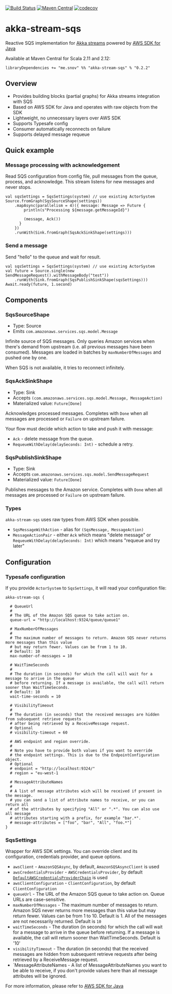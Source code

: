 [![Build Status](https://travis-ci.org/s12v/akka-stream-sqs.svg?branch=master)](https://travis-ci.org/s12v/akka-stream-sqs)
[![Maven Central](https://img.shields.io/maven-central/v/me.snov/akka-stream-sqs_2.11.svg?maxAge=2592000)](http://search.maven.org/#search%7Cga%7C1%7Ca%3A%22akka-stream-sqs_2.11%22)
[![codecov](https://codecov.io/gh/s12v/akka-stream-sqs/branch/master/graph/badge.svg)](https://codecov.io/gh/s12v/akka-stream-sqs)

# akka-stream-sqs

Reactive SQS implementation for [Akka streams](http://doc.akka.io/docs/akka/current/scala/stream/)
powered by [AWS SDK for Java](http://docs.aws.amazon.com/AWSJavaSDK/latest/javadoc/overview-summary.html)

Available at Maven Central for Scala 2.11 and 2.12:
```
libraryDependencies += "me.snov" %% "akka-stream-sqs" % "0.2.2"
```

## Overview

- Provides building blocks (partial graphs) for Akka streams integration with SQS
- Based on AWS SDK for Java and operates with raw objects from the SDK
- Lightweight, no unnecessary layers over AWS SDK
- Supports Typesafe config
- Consumer automatically reconnects on failure
- Supports delayed message requeue

## Quick example

### Message processing with acknowledgement

Read SQS configuration from config file, pull messages from the queue, process, and acknowledge.
This stream listens for new messages and never stops.

```
val sqsSettings = SqsSettings(system) // use existing ActorSystem
Source.fromGraph(SqsSourceShape(settings))
	.mapAsync(parallelism = 4)({ message: Message => Future {
		println(s"Processing ${message.getMessageId}")

		(message, Ack())
	  }
	})
	.runWith(Sink.fromGraph(SqsAckSinkShape(settings)))
```

### Send a message

Send "hello" to the queue and wait for result.

```
val sqsSettings = SqsSettings(system) // use existing ActorSystem
val future = Source.single(new SendMessageRequest().withMessageBody("test"))
	.runWith(Sink.fromGraph(SqsPublishSinkShape(sqsSettings)))
Await.ready(future, 1.second)	
```

## Components

### SqsSourceShape

- Type: Source
- Emits `com.amazonaws.services.sqs.model.Message`

Infinite source of SQS messages.
Only queries Amazon services when there's demand from upstream (i.e. all previous messages have been consumed).
Messages are loaded in batches by `maxNumberOfMessages` and pushed one by one.

When SQS is not available, it tries to reconnect infinitely.


### SqsAckSinkShape

- Type: Sink
- Accepts `(com.amazonaws.services.sqs.model.Message, MessageAction)`
- Materialized value: `Future[Done]`

Acknowledges processed messages.
Completes with `Done` when all messages are processed or `Failure` on upstream failure.

Your flow must decide which action to take and push it with message:
- `Ack` - delete message from the queue.
- `RequeueWithDelay(delaySeconds: Int)` - schedule a retry.


### SqsPublishSinkShape

- Type: Sink
- Accepts `com.amazonaws.services.sqs.model.SendMessageRequest`
- Materialized value: `Future[Done]`

Publishes messages to the Amazon service.
Completes with `Done` when all messages are processed or `Failure` on upstream failure.


### Types

`akka-stream-sqs` uses raw types from AWS SDK when possible.  

- `SqsMessageWithAction` - alias for `(SqsMessage, MessageAction)`
- `MessageActionPair` - either `Ack` which means "delete message"
                        or `RequeueWithDelay(delaySeconds: Int)` which means "requeue and try later"


## Configuration

### Typesafe configuration

If you provide `ActorSystem` to `SqsSettings`, it will read your configuration file:

```
akka-stream-sqs {

  # QueueUrl
  #
  # The URL of the Amazon SQS queue to take action on.
  queue-url = "http://localhost:9324/queue/queue1"

  # MaxNumberOfMessages
  #
  # The maximum number of messages to return. Amazon SQS never returns more messages than this value
  # but may return fewer. Values can be from 1 to 10.
  # Default: 10
  max-number-of-messages = 10

  # WaitTimeSeconds
  #
  # The duration (in seconds) for which the call will wait for a message to arrive in the queue
  # before returning. If a message is available, the call will return sooner than WaitTimeSeconds.
  # Default: 10
  wait-time-seconds = 10

  # VisibilityTimeout
  #
  # The duration (in seconds) that the received messages are hidden from subsequent retrieve requests
  # after being retrieved by a ReceiveMessage request.
  # Optional
  # visibility-timeout = 60

  # AWS endpoint and region override.
  #
  # Note you have to provide both values if you want to override 
  # the endpoint settings. This is due to the EndpointConfiguration object.
  # Optional
  # endpoint = "http://localhost:9324/"
  # region = "eu-west-1
  
  # MessageAttributeNames
  #
  # A list of message attributes wich will be received if present in the message. 
  # you can send a list of attribute names to receive, or you can return all
  # of the attributes by specifying "All" or ".*". You can also use all message
  # attributes starting with a prefix, for example "bar.*".
  # message-attributes = ["foo", "bar", "All", "foo.*"]
}
```

### SqsSettings

Wrapper for AWS SDK settings. You can override client and its configuration, credentials provider, and queue options.

 - `awsClient` - `AmazonSQSAsync`, by default, `AmazonSQSAsyncClient` is used
 - `awsCredentialsProvider` - `AWSCredentialsProvider`, by default [`DefaultAWSCredentialsProviderChain`](http://docs.aws.amazon.com/AWSJavaSDK/latest/javadoc/com/amazonaws/auth/DefaultAWSCredentialsProviderChain.html)
                              is used
 - `awsClientConfiguration` - `ClientConfiguration`, by default `ClientConfiguration`
 - `queueUrl` - The URL of the Amazon SQS queue to take action on. Queue URLs are case-sensitive.
 - `maxNumberOfMessages` - The maximum number of messages to return. Amazon SQS never returns more messages than this value but may return fewer.
 						   Values can be from 1 to 10. Default is 1. All of the messages are not necessarily returned. Default is `10`
 - `waitTimeSeconds` - The duration (in seconds) for which the call will wait for a message to arrive in the queue before returning.
                       If a message is available, the call will return sooner than WaitTimeSeconds. Default is '10'
 - `visibilityTimeout` - The duration (in seconds) that the received messages are hidden from subsequent retrieve
                         requests after being retrieved by a ReceiveMessage request.
- `MessageAttributeNames - A list of MessageAttributeNames you want to be able to receive, if you don't provide values here than all message attributes
will be ignored. 

For more information, please refer to [AWS SDK for Java](http://docs.aws.amazon.com/AWSJavaSDK/latest/javadoc/overview-summary.html)
